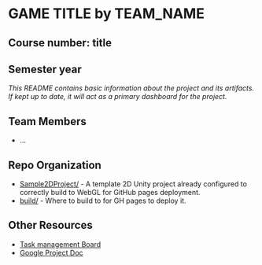 # **GAME TITLE** by TEAM_NAME
## Course number: title
## Semester year

_This README contains basic information about the project and its artifacts. If kept up to date, it will act as a primary dashboard for the project._

## Team Members
- ...

## Repo Organization
- [Sample2DProject/](Sample2DProject/) - A template 2D Unity project already configured to correctly build to WebGL for GitHub pages deployment.
- [build/](build/) - Where to build to for GH pages to deploy it.

## Other Resources
- [Task management Board](TBD)
- [Google Project Doc](TBD)
